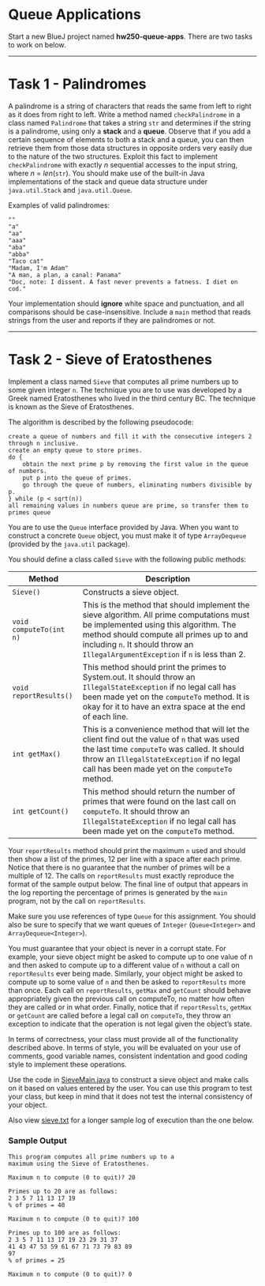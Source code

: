# Queue Applications

Start a new BlueJ project named **hw250-queue-apps**. There are two tasks to work on below.

---

# Task 1 - Palindromes

A palindrome is a string of characters that reads the same from left to right as it does from right to left. Write a method named `checkPalindrome` in a class named `Palindrome` that takes a string `str` and determines if the string is a palindrome, using only a **stack** and a **queue**. Observe that if you add a certain sequence of elements to both a stack and a queue, you can then retrieve them from those data structures in opposite orders very easily due to the nature of the two structures. Exploit this fact to implement `checkPalindrome` with exactly *n* sequential accesses to the input string, where *n* = *len*(`str`). You should make use of the built-in Java implementations of the stack and queue data structure under `java.util.Stack` and `java.util.Queue`.

Examples of valid palindromes:

    ""
    "a"
    "aa"
    "aaa"
    "aba"
    "abba"
    "Taco cat"
    "Madam, I'm Adam"
    "A man, a plan, a canal: Panama"
    "Doc, note: I dissent. A fast never prevents a fatness. I diet on cod."

Your implementation should **ignore** white space and punctuation, and all comparisons should be case-insensitive. Include a `main` method that reads strings from the user and reports if they are palindromes or not.

---

# Task 2 - Sieve of Eratosthenes

Implement a class named `Sieve` that computes all prime numbers up to some given integer `n`. The technique you are to use was developed by a Greek named Eratosthenes who lived in the third century BC. The technique is known as the Sieve of Eratosthenes.

The algorithm is described by the following pseudocode:

    create a queue of numbers and fill it with the consecutive integers 2 through n inclusive.
    create an empty queue to store primes.
    do {
        obtain the next prime p by removing the first value in the queue of numbers.
        put p into the queue of primes.
        go through the queue of numbers, eliminating numbers divisible by p.
    } while (p < sqrt(n))
    all remaining values in numbers queue are prime, so transfer them to primes queue

You are to use the `Queue` interface provided by Java. When you want to construct a concrete `Queue` object, you must make it of type `ArrayDequeue` (provided by the `java.util` package).

You should define a class called `Sieve` with the following public methods:

| Method | Description |
|--------|-------------|
| `Sieve()` | Constructs a sieve object. |
| `void computeTo(int n)` | This is the method that should implement the sieve algorithm.  All prime computations must be implemented using this algorithm.  The method should compute all primes up to and including `n`.  It should throw an `IllegalArgumentException` if `n` is less than 2. |
| `void reportResults()` | This method should print the primes to System.out.  It should throw an `IllegalStateException` if no legal call has been made yet on the `computeTo` method.  It is okay for it to have an extra space at the end of each line. |
| `int getMax()` | This is a convenience method that will let the client find out the value of `n` that was used the last time `computeTo` was called.  It should throw an `IllegalStateException` if no legal call has been made yet on the `computeTo` method. |
| `int getCount()` | This method should return the number of primes that were found on the last call on `computeTo`.  It should throw an `IllegalStateException` if no legal call has been made yet on the `computeTo` method. |

Your `reportResults` method should print the maximum `n` used and should then show a list of the primes, 12 per line with a space after each prime.  Notice that there is no guarantee that the number of primes will be a multiple of 12.  The calls on `reportResults` must exactly reproduce the format of the sample output below.  The final line of output that appears in the log reporting the percentage of primes is generated by the `main` program, not by the call on `reportResults`.

Make sure you use references of type `Queue` for this assignment.  You should also be sure to specify that we want queues of `Integer` (`Queue<Integer>` and `ArrayDequeue<Integer>`).

You must guarantee that your object is never in a corrupt state.  For example, your sieve object might be asked to compute up to one value of n and then asked to compute up to a different value of `n` without a call on `reportResults` ever being made.  Similarly, your object might be asked to compute up to some value of `n` and then be asked to `reportResults` more than once.  Each call on `reportResults`, `getMax` and `getCount` should behave appropriately given the previous call on computeTo, no matter how often they are called or in what order.  Finally, notice that if `reportResults`, `getMax` or `getCount` are called before a legal call on `computeTo`, they throw an exception to indicate that the operation is not legal given the object’s state.

In terms of correctness, your class must provide all of the functionality described above.  In terms of style, you will be evaluated on your use of comments, good variable names, consistent indentation and good coding style to implement these operations. 

Use the code in [SieveMain.java](SieveMain.java) to construct a sieve object and make calls on it based on values entered by the user.  You can use this program to test your class, but keep in mind that it does not test the internal consistency of your object.

Also view [sieve.txt](sieve.txt) for a longer sample log of execution than the one below.

### Sample Output

    This program computes all prime numbers up to a
    maximum using the Sieve of Eratosthenes.

    Maximum n to compute (0 to quit)? 20
    
    Primes up to 20 are as follows:
    2 3 5 7 11 13 17 19
    % of primes = 40
    
    Maximum n to compute (0 to quit)? 100
    
    Primes up to 100 are as follows:
    2 3 5 7 11 13 17 19 23 29 31 37
    41 43 47 53 59 61 67 71 73 79 83 89
    97
    % of primes = 25

    Maximum n to compute (0 to quit)? 0










